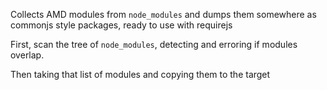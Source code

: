 Collects AMD modules from `node_modules` and dumps them somewhere as commonjs style packages, ready to use with requirejs

First, scan the tree of `node_modules`, detecting and erroring if modules overlap.

Then taking that list of modules and copying them to the target

